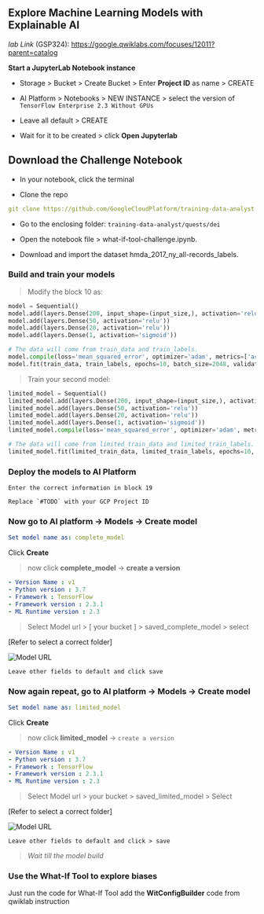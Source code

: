 ## Explore Machine Learning Models with Explainable AI

*lab Link* (GSP324): https://google.qwiklabs.com/focuses/12011?parent=catalog

**Start a JupyterLab Notebook instance**
* Storage > Bucket > Create Bucket > Enter **Project ID** as name > CREATE

* AI Platform > Notebooks > NEW INSTANCE > select the version of `TensorFlow Enterprise 2.3 Without GPUs` 

* Leave all default > CREATE

* Wait for it to be created > click **Open Jupyterlab**
 
## Download the Challenge Notebook
* In your notebook, click the terminal

* Clone the repo
```yaml
git clone https://github.com/GoogleCloudPlatform/training-data-analyst
```

* Go to the enclosing folder: `training-data-analyst/quests/dei`

* Open the notebook file > what-if-tool-challenge.ipynb.

* Download and import the dataset hmda_2017_ny_all-records_labels.

### Build and train your models

> Modify the block 10 as:

```python
model = Sequential() 
model.add(layers.Dense(200, input_shape=(input_size,), activation='relu'))
model.add(layers.Dense(50, activation='relu'))
model.add(layers.Dense(20, activation='relu'))
model.add(layers.Dense(1, activation='sigmoid'))

# The data will come from train_data and train_labels.
model.compile(loss='mean_squared_error', optimizer='adam', metrics=['accuracy'])
model.fit(train_data, train_labels, epochs=10, batch_size=2048, validation_split=0.1)
```

> Train your second model:

```python
limited_model = Sequential()
limited_model.add(layers.Dense(200, input_shape=(input_size,), activation='relu'))
limited_model.add(layers.Dense(50, activation='relu'))
limited_model.add(layers.Dense(20, activation='relu'))
limited_model.add(layers.Dense(1, activation='sigmoid'))
limited_model.compile(loss='mean_squared_error', optimizer='adam', metrics=['accuracy'])

# The data will come from limited_train_data and limited_train_labels.
limited_model.fit(limited_train_data, limited_train_labels, epochs=10, batch_size=2048, validation_split=0.1)
```

### Deploy the models to AI Platform

`Enter the correct information in block 19`
```
Replace `#TODO` with your GCP Project ID
```

### Now go to AI platform -> **Models** -> **Create model**

```yaml
Set model name as: complete_model
```
Click **Create**

> now click **complete_model** -> **create a version**
```yaml
- Version Name : v1
- Python version : 3.7
- Framework : TensorFlow
- Framework version : 2.3.1
- ML Runtime version : 2.3
```
> Select Model url > [ your bucket ] > saved_complete_model > select

[Refer to select a correct folder]

![Model URL](https://user-images.githubusercontent.com/59435839/135580683-1fb01c31-6027-4529-8180-63640aab9f65.png)

```
Leave other fields to default and click save
```
### Now again repeat, go to AI platform -> **Models** -> **Create model**

```yaml
Set model name as: limited_model
```
Click **Create**

> now click **limited_model** -> `create a version`
```yaml
- Version Name : v1
- Python version : 3.7
- Framework : TensorFlow
- Framework version : 2.3.1
- ML Runtime version : 2.3
```
> Select Model url > your bucket > saved_limited_model > Select

[Refer to select a correct folder]

![Model URL](https://user-images.githubusercontent.com/59435839/135581647-cbad0eac-2daa-4112-af39-f0fd40cb4faa.png)
```
Leave other fields to default and click > save
```

> *Wait till the model build*

### Use the What-If Tool to explore biases

Just run the code for What-If Tool add the **WitConfigBuilder** code from qwiklab instruction